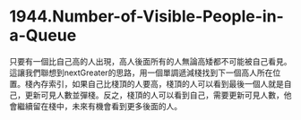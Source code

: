 # 1944.Number-of-Visible-People-in-a-Queue

只要有一個比自己高的人出現，高人後面所有的人無論高矮都不可能被自己看見。這讓我們聯想到nextGreater的思路，用一個單調遞減棧找到下一個高人所在位置。棧內存索引，如果自己比棧頂的人要高，棧頂的人可以看到最後一個人就是自己，更新可見人數並彈棧。反之，棧頂的人可以看到自己，需要更新可見人數，他會繼續留在棧中，未來有機會看到更多後面的人。
